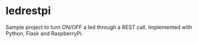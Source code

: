 # ledrestpi
Sample project to turn ON/OFF a led through a REST call. Implemented with Python, Flask and RaspberryPi.
